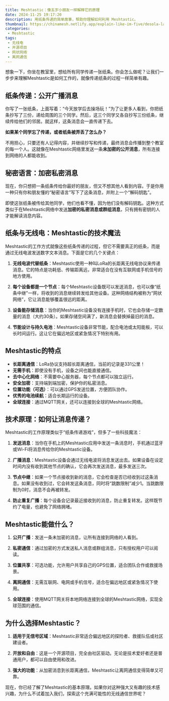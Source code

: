 ```yaml
---
title: Meshtastic：像五岁小朋友一样解释它的原理
date: 2024-11-25 19:17:20
description: 用纸条传递的简单故事，帮助你理解如何利用 Meshtastic。
thumbnail: https://chinamesh.netlify.app/explain-like-im-five/desola-lanre-ologun-BVr3XaBiWLU-unsplash.webp
categories:
 - Meshtastic
tags:
 - 无线电
 - 开源项目
 - 网状网络
 - 离网通信
---
```


想象一下，你坐在教室里，想给所有同学传递一张纸条。你会怎么做呢？让我们一步步来理解Meshtastic是如何工作的，就像传递纸条的过程一样简单有趣。

## **纸条传递：公开广播消息**

你写了一张纸条，上面写着：“今天放学后去操场玩！”为了让更多人看到，你把纸条抄写了三份，递给周围的三个同学。然后，这三个同学又各自抄写三份纸条，继续传给他们的邻居。就这样，这条消息会一直传递下去。

**如果某个同学忘了传递，或者纸条被弄丢了怎么办？**  

不用担心，只要还有人记得内容，并继续抄写和传递，最终消息会传播到整个教室的每一个人。这就像在Meshtastic网络里发送一条**未加密的公开消息**，所有连接到网络的人都能收到。

## **秘密语言：加密私密消息**

现在，你只想把一条纸条传给你最好的朋友，但又不想其他人看到内容。于是你用一种只有你和朋友懂的“秘密语言”写下了这条消息，并附上一个“解码钥匙”。  

即使这张纸条被传给其他同学，他们也看不懂，因为他们没有解码钥匙。这种方式类似于在Meshtastic网络中发送**加密的私密消息或群组消息**，只有拥有密钥的人才能解读消息内容。

## **纸条与无线电：Meshtastic的技术魔法**

Meshtastic的工作方式就像这些纸条传递的过程，但它不需要真正的纸条，而是通过无线电波发送数字文本消息。下面是它的几个关键点：

1. **无线电波代替纸条**：Meshtastic使用一种叫LoRa的长距离无线电协议来传递消息。它的特点是功耗低、传输距离远，非常适合在没有互联网或手机信号的地方使用。

2. **每个设备都是一个节点**：每个Meshtastic设备既可以发送消息，也可以像“纸条中继”一样，将收到的消息继续转发给其他设备。这种网络结构被称为“网状网络”，它让消息能够覆盖很远的距离。

3. **设备能存储消息**：当你的Meshtastic设备没有连接手机时，它也会存储一定数量的消息（大约30条）。如果存储空间满了，新消息会替换掉最旧的消息。

4. **节能设计与持久电池**：Meshtastic设备非常节能，配合电池或太阳能板，可以长时间运行。这让它在偏远地区或紧急情况下特别有用。

## **Meshtastic的特点**

- **长距离通信**：LoRa协议支持超长距离通信，当前的记录是331公里！  
- **无需手机**：即使没有手机，设备之间也能直接通信。  
- **去中心化网络**：不需要中心服务器，每个节点都可以独立运行。  
- **安全加密**：支持端到端加密，保护你的私密消息。  
- **位置功能（可选）**：可以通过GPS发送位置，方便团队协作。  
- **优秀的电池续航**：适合长期运行的设备。  
- **全球连接**：通过MQTT网关，还可以连接到全球的Meshtastic网络。

## **技术原理：如何让消息传递？**

Meshtastic的工作原理类似于“纸条传递游戏”，但多了一些科技魔法：

1. **发送消息**：当你在手机上的Meshtastic应用中发送一条消息时，手机通过蓝牙或Wi-Fi将消息传给你的Meshtastic设备。

2. **广播消息**：Meshtastic设备会通过无线电波将消息发送出去。如果设备在设定时间内没有收到其他节点的确认，它会再次发送消息，最多发送三次。

3. **节点中继**：如果一个节点接收到新的消息，它会检查是否已经收到过这条消息。如果没有收到过，它会转发这条消息，同时将“跳数限制”减少1。当跳数限制为0时，消息不会再被转发。

4. **防止重复广播**：每个设备会记录最近接收到的消息，防止重复转发。这样既节约了电量，也避免了网络拥堵。

## **Meshtastic能做什么？**

1. **公开广播**：发送一条未加密的消息，让所有连接到网络的人看到。

2. **私密通信**：通过加密的方式发送私人消息或群组消息，只有授权用户可以阅读。

3. **位置共享**：可选功能，允许用户共享自己的GPS位置，适合团队合作或救援场景。

4. **离网通信**：无需互联网、电网或手机信号，适合在偏远地区或紧急情况下使用。

5. **全球连接**：使用MQTT网关将本地网络连接到全球的Meshtastic网络，实现全球范围的通信。

## **为什么选择Meshtastic？**

1. **适用于无信号区域**：Meshtastic非常适合偏远地区的探险者、救援队伍或社区建设者。

2. **开放和自由**：这是一个开源项目，完全由社区驱动。无论是技术爱好者还是普通用户，都可以自由使用和改进。

3. **强大的功能**：从加密消息到长距离通信，Meshtastic让离网通信变得简单又可靠。

现在，你已经了解了Meshtastic的基本原理。如果你对这种强大又有趣的技术感兴趣，为什么不试着加入我们，探索这个充满可能性的无线通信世界呢？